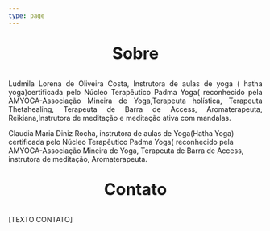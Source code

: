 ```yaml
---
type: page
---
```



<p style=" font-size:24pt; font-weight:bold; text-align:center "> Sobre </p> 

<p style="text-align:justify"> 
  Ludmila Lorena de Oliveira Costa, Instrutora de aulas de yoga ( hatha yoga)certificada pelo Núcleo Terapêutico Padma Yoga( reconhecido pela AMYOGA-Associação Mineira de  Yoga,Terapeuta holística, Terapeuta Thetahealing, Terapeuta de Barra de Access, Aromaterapeuta, Reikiana,Instrutora de meditação e meditação ativa com mandalas.    

Claudia Maria Diniz Rocha, instrutora de aulas de Yoga(Hatha Yoga) certificada  pelo Núcleo Terapêutico Padma Yoga( reconhecido pela AMYOGA-Associação Mineira de  Yoga, Terapeuta de Barra de Access, instrutora de meditação, Aromaterapeuta.

</p>



<p style=" font-size:24pt; font-weight:bold; text-align:center "> Contato </p> 

<p style="text-align:justify"> 
  [TEXTO  CONTATO]
</p>
